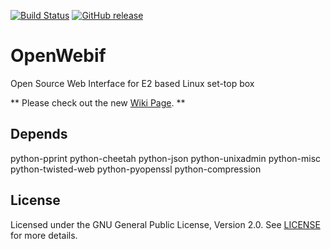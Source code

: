 [![Build Status](https://travis-ci.org/E2OpenPlugins/e2openplugin-OpenWebif.svg?branch=Theme)](https://travis-ci.org/E2OpenPlugins/e2openplugin-OpenWebif)
[![GitHub release](https://img.shields.io/github/tag/E2OpenPlugins/e2openplugin-OpenWebif.svg?maxAge=2592000)]()

OpenWebif
=========
Open Source Web Interface for E2 based Linux set-top box

** Please check out the new [Wiki Page](https://github.com/E2OpenPlugins/e2openplugin-OpenWebif/wiki). **

Depends
-------
python-pprint
python-cheetah
python-json
python-unixadmin
python-misc
python-twisted-web
python-pyopenssl
python-compression

License
-------
Licensed under the GNU General Public License, Version 2.0. See [LICENSE](https://github.com/E2OpenPlugins/e2openplugin-OpenWebif/blob/master/LICENSE.txt) for more details.
